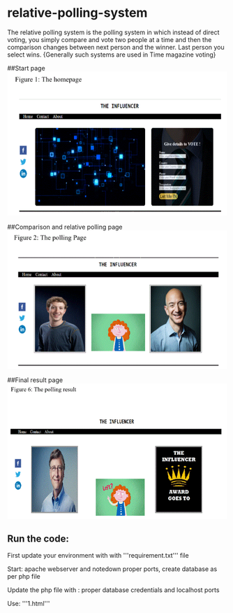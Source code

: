 # relative-polling-system
 The relative polling system is the polling system in which instead of direct voting, you simply compare and vote two people at a time and then the comparison changes between next person and the winner. Last person you select wins. {Generally such systems are used in Time magazine voting}

##Start page
![](screenshot1.gif)

##Comparison and relative polling page
![](screenshot2.gif)

##Final result page
![](screenshot3.gif)

## Run the code:
First update your environment with with '''requirement.txt''' file

Start: apache webserver and notedown proper ports, create database as per php file

Update the php file with : proper database credentials and localhost ports

Use: '''1.html'''
